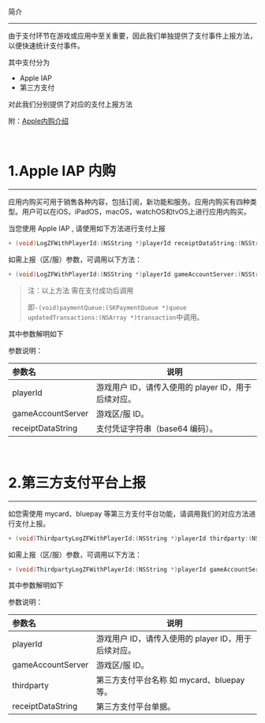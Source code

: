 简介

---

由于支付环节在游戏或应用中至关重要，因此我们单独提供了支付事件上报方法，以便快速统计支付事件。

其中支付分为
- Apple IAP
- 第三方支付

对此我们分别提供了对应的支付上报方法

附：[Apple内购介绍](https://developer.apple.com/in-app-purchase)

<br>

# 1.Apple IAP 内购

---

应用内购买可用于销售各种内容，包括订阅，新功能和服务。应用内购买有四种类型。用户可以在iOS，iPadOS，macOS，watchOS和tvOS上进行应用内购买。

当您使用 Apple IAP , 请使用如下方法进行支付上报

```objective-c
+ (void)LogZFWithPlayerId:(NSString *)playerId receiptDataString:(NSString *)receiptDataString;
```

如需上报（区/服）参数，可调用以下方法：

```objective-c
+ (void)LogZFWithPlayerId:(NSString *)playerId gameAccountServer:(NSString *)gameAccountServer receiptDataString:(NSString *)receiptDataString;
```

> 注：以上方法 需在支付成功后调用
>
>即`-(void)paymentQueue:(SKPaymentQueue *)queue updatedTransactions:(NSArray *)transaction`中调用。

其中参数解明如下

参数说明：

|参数名|说明|
|:----  |-----   |
|playerId |游戏用户 ID，请传入使用的 player ID，用于后续对应。   |
|gameAccountServer | 游戏区/服 ID。  |
|receiptDataString |  支付凭证字符串（base64 编码）。  |


<br>

# 2.第三方支付平台上报

---

如您需使用 mycard、bluepay 等第三方支付平台功能，请调用我们的对应方法进行支付上报。

```objective-c
+ (void)ThirdpartyLogZFWithPlayerId:(NSString *)playerId thirdparty:(NSString *)thirdparty receiptDataString:(NSString *)receiptDataString;
```

如需上报（区/服）参数，可调用以下方法：

```objective-c
+ (void)ThirdpartyLogZFWithPlayerId:(NSString *)playerId gameAccountServer:(NSString *)gameAccountServer thirdparty:(NSString *)thirdparty receiptDataString:(NSString *)receiptDataString;
```

其中参数解明如下

参数说明：

|参数名|说明|
|:----  |-----   |
|playerId |游戏用户 ID，请传入使用的 player ID，用于后续对应。   |
|gameAccountServer | 游戏区/服 ID。  |
|thirdparty |  第三方支付平台名称 如 mycard、bluepay 等。  |
|receiptDataString |  第三方支付平台单据。  |

<br>
<br>
<br>
<br>
<br>